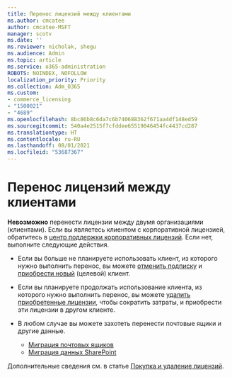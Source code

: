 ```yaml
---
title: Перенос лицензий между клиентами
ms.author: cmcatee
author: cmcatee-MSFT
manager: scotv
ms.date: ''
ms.reviewer: nicholak, shegu
ms.audience: Admin
ms.topic: article
ms.service: o365-administration
ROBOTS: NOINDEX, NOFOLLOW
localization_priority: Priority
ms.collection: Adm_O365
ms.custom:
- commerce_licensing
- "1500021"
- "4689"
ms.openlocfilehash: 8bc86b8c6da7c6b740688362f671aa4df148ed59
ms.sourcegitcommit: 540a4e2515f7cfddee65519046454fc4437cd287
ms.translationtype: HT
ms.contentlocale: ru-RU
ms.lasthandoff: 08/01/2021
ms.locfileid: "53687367"
---
```

# <a name="transfer-licenses-between-tenants"></a>Перенос лицензий между клиентами

**Невозможно** перенести лицензии между двумя организациями (клиентами). Если вы являетесь клиентом с корпоративной лицензией, обратитесь в [центр поддержки корпоративных лицензий](https://support.microsoft.com/help/4471406/how-to-contact-the-microsoft-volume-licensing-service-center). Если нет, выполните следующие действия.

- Если вы больше не планируете использовать клиент, из которого нужно выполнить перенос, вы можете [отменить подписку](https://admin.microsoft.com/Adminportal/Home?source=applauncher#/subscriptions) и [приобрести новый](https://www.microsoft.com/microsoft-365/business/compare-all-microsoft-365-business-products?rtc=2&activetab=tab:primaryr2) (целевой) клиент.
- Если вы планируете продолжать использование клиента, из которого нужно выполнить перенос, вы можете [удалить приобретенные лицензии](/microsoft-365/commerce/licenses/buy-licenses#buy-or-remove-licenses-for-your-business-subscription), чтобы сократить затраты, и приобрести эти лицензии в другом клиенте.
- В любом случае вы можете захотеть перенести почтовые ящики и другие данные.

    - [Миграция почтовых ящиков](/Exchange/mailbox-migration/migrate-mailboxes-across-tenants)
    - [Миграция данных SharePoint](https://aka.ms/modernSpoAdminCenter/CloudContentMigrations)

Дополнительные сведения см. в статье [Покупка и удаление лицензий](/microsoft-365/commerce/licenses/buy-licenses).